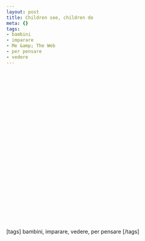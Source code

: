 ```yaml
--- 
layout: post
title: Children see, children do
meta: {}
tags: 
- bambini
- imparare
- Me &amp; The Web
- per pensare
- vedere
---
```

<object width="535" height="400"><param name="movie" value="http://www.youtube.com/v/SJF50kwwRJE&rel=1"></param><param name="wmode" value="transparent"></param><embed src="http://www.youtube.com/v/SJF50kwwRJE&rel=1" type="application/x-shockwave-flash" wmode="transparent" width="535" height="400"></embed></object>  
  
[tags] bambini, imparare, vedere, per pensare [/tags] 
